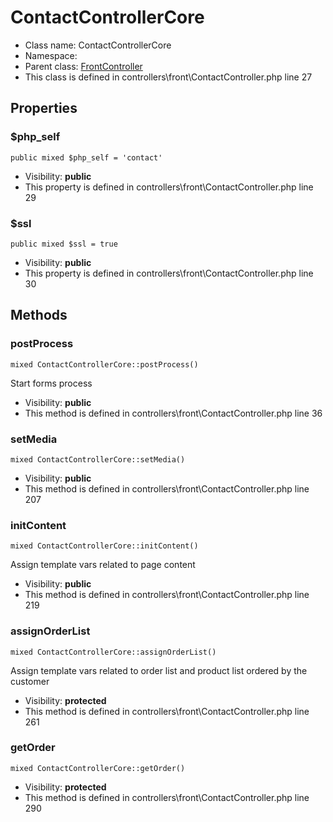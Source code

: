 ContactControllerCore
===============






* Class name: ContactControllerCore
* Namespace: 
* Parent class: [FrontController](FrontControllerCore)
* This class is defined in controllers\front\ContactController.php line 27





Properties
----------


### $php_self

    public mixed $php_self = 'contact'





* Visibility: **public**
* This property is defined in controllers\front\ContactController.php line 29


### $ssl

    public mixed $ssl = true





* Visibility: **public**
* This property is defined in controllers\front\ContactController.php line 30


Methods
-------


### postProcess

    mixed ContactControllerCore::postProcess()

Start forms process



* Visibility: **public**
* This method is defined in controllers\front\ContactController.php line 36




### setMedia

    mixed ContactControllerCore::setMedia()





* Visibility: **public**
* This method is defined in controllers\front\ContactController.php line 207




### initContent

    mixed ContactControllerCore::initContent()

Assign template vars related to page content



* Visibility: **public**
* This method is defined in controllers\front\ContactController.php line 219




### assignOrderList

    mixed ContactControllerCore::assignOrderList()

Assign template vars related to order list and product list ordered by the customer



* Visibility: **protected**
* This method is defined in controllers\front\ContactController.php line 261




### getOrder

    mixed ContactControllerCore::getOrder()





* Visibility: **protected**
* This method is defined in controllers\front\ContactController.php line 290



